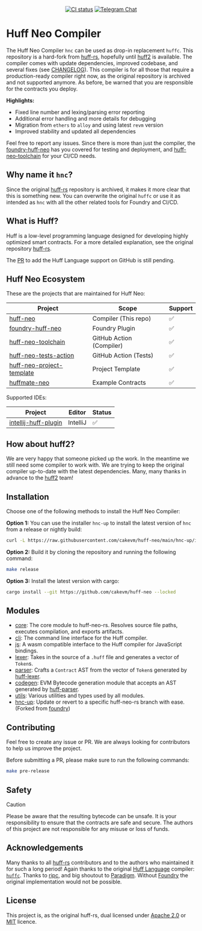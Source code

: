<div align="center">

[![CI status](https://github.com/cakevm/huff-neo/actions/workflows/ci.yaml/badge.svg?branch=main)][gh-huff-neo]
[![Telegram Chat][tg-badge]][tg-url]


[gh-huff-neo]: https://github.com/cakevm/huff-neo/actions/workflows/ci.yaml
[tg-badge]: https://img.shields.io/badge/telegram-huff_neo-2CA5E0?style=plastic&logo=telegram
[tg-url]: https://t.me/huff_neo

</div>

# Huff Neo Compiler

The Huff Neo Compiler `hnc` can be used as drop-in replacement `huffc`. This repository is a hard-fork from [huff-rs](https://github.com/huff-language/huff-rs), hopefully until [huff2](https://github.com/huff-language/huff2) is available. The compiler comes with update dependencies, improved codebase, and several fixes (see [CHANGELOG](https://github.com/cakevm/huff-neo/blob/main/CHANGELOG.md)). This compiler is for all those that require a production-ready compiler right now, as the original repository is archived and not supported anymore. As before, be warned that you are responsible for the contracts you deploy.

**Highlights:**
- Fixed line number and lexing/parsing error reporting
- Additional error handling and more details for debugging
- Migration from `ethers` to `alloy` and using latest `revm` version
- Improved stability and updated all dependencies

Feel free to report any issues. Since there is more than just the compiler, the [foundry-huff-neo](https://github.com/cakevm/foundry-huff-neo) has you covered for testing and deployment, and [huff-neo-toolchain](https://github.com/cakevm/huff-neo-toolchain) for your CI/CD needs.

## Why name it `hnc`?

Since the original [huff-rs](https://github.com/huff-language/huff-rs) repository is archived, it makes it more clear that this is something new. You can overwrite the original `huffc` or use it as intended as `hnc` with all the other related tools for Foundry and CI/CD.

## What is Huff?

Huff is a low-level programming language designed for developing highly optimized smart contracts. For a more detailed explanation, see the original repository [huff-rs](https://github.com/huff-language/huff-rs).

The [PR](https://github.com/github-linguist/linguist/pull/6470) to add the Huff Language support on GitHub is still pending.

## Huff Neo Ecosystem

These are the projects that are maintained for Huff Neo:

| Project                                                                          | Scope                    | Support |
|----------------------------------------------------------------------------------|--------------------------|---------|
| [huff-neo](https://github.com/cakevm/huff-neo)                                   | Compiler (This repo)     | ✅       |
| [foundry-huff-neo](https://github.com/cakevm/foundry-huff-neo)                   | Foundry Plugin           | ✅       |
| [huff-neo-toolchain](https://github.com/cakevm/huff-neo-toolchain)               | GitHub Action (Compiler) | ✅       |
| [huff-neo-tests-action](https://github.com/cakevm/huff-neo-tests-action)         | GitHub Action (Tests)    | ✅       |
| [huff-neo-project-template](https://github.com/cakevm/huff-neo-project-template) | Project Template         | ✅       |
| [huffmate-neo](https://github.com/cakevm/huffmate-neo)                           | Example Contracts        | ✅       |

Supported IDEs:

| Project                                                                | Editor   | Status |
|------------------------------------------------------------------------|----------|--------|
| [intellij-huff-plugin](https://github.com/cakevm/intellij-huff-plugin) | IntelliJ | ✅      |


## How about huff2?

We are very happy that someone picked up the work. In the meantime we still need some compiler to work with. We are trying to keep the original compiler up-to-date with the latest dependencies. Many, many thanks in advance to the [huff2](https://github.com/huff-language/huff2) team!

## Installation

Choose one of the following methods to install the Huff Neo Compiler:

**Option 1:** You can use the installer `hnc-up` to install the latest version of `hnc` from a release or nightly build:
```bash
curl -L https://raw.githubusercontent.com/cakevm/huff-neo/main/hnc-up/install | bash
```

**Option 2:** Build it by cloning the repository and running the following command:
```bash
make release
```

**Option 3:** Install the latest version with cargo:
```bash
cargo install --git https://github.com/cakevm/huff-neo --locked
```

## Modules

- [core](crates/core): The core module to huff-neo-rs. Resolves source file paths, executes compilation, and exports artifacts.
- [cli](bin/hnc): The command line interface for the Huff compiler.
- [js](crates/js): A wasm compatible interface to the Huff compiler for JavaScript bindings.
- [lexer](crates/lexer): Takes in the source of a `.huff` file and generates a vector of `Token`s.
- [parser](crates/parser): Crafts a `Contract` AST from the vector of `Token`s generated by [huff-lexer](crates/lexer).
- [codegen](crates/codegen): EVM Bytecode generation module that accepts an AST generated by [huff-parser](crates/parser).
- [utils](crates/utils): Various utilities and types used by all modules.
- [hnc-up](./hnc-up): Update or revert to a specific huff-neo-rs branch with ease. (Forked from [foundry](https://github.com/foundry-rs/foundry))

## Contributing

Feel free to create any issue or PR. We are always looking for contributors to help us improve the project.

Before submitting a PR, please make sure to run the following commands:
```bash
make pre-release
```

## Safety

> [!CAUTION]
> Please be aware that the resulting bytecode can be unsafe. It is your responsibility to ensure that the contracts are safe and secure. The authors of this project are not responsible for any misuse or loss of funds.

## Acknowledgements

Many thanks to all [huff-rs](https://github.com/huff-language/huff-rs) contributors and to the authors who maintained it for such a long period! Again thanks to the original [Huff Language](https://github.com/huff-language) compiler: [`huffc`](https://github.com/huff-language/huffc). Thanks to [ripc](https://github.com/ibraheemdev/ripc), and big shoutout to [Paradigm](https://github.com/paradigmxyz). Without [Foundry](https://github.com/foundry-rs/foundry) the original implementation would not be possible.

## License
This project is, as the original huff-rs, dual licensed under [Apache 2.0](./LICENSE-APACHE) or [MIT](./LICENSE-MIT) licence.